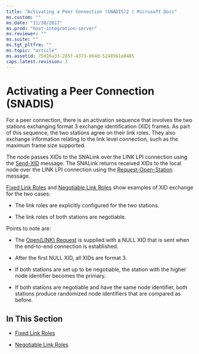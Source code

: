 ```yaml
---
title: "Activating a Peer Connection (SNADIS)2 | Microsoft Docs"
ms.custom: ""
ms.date: "11/30/2017"
ms.prod: "host-integration-server"
ms.reviewer: ""
ms.suite: ""
ms.tgt_pltfrm: ""
ms.topic: "article"
ms.assetid: 75d16a33-285f-4373-b64d-5248561a0485
caps.latest.revision: 3
---
```

# Activating a Peer Connection (SNADIS)
For a peer connection, there is an activation sequence that involves the two stations exchanging format 3 exchange identification (XID) frames. As part of this sequence, the two stations agree on their link roles. They also exchange information relating to the link level connection, such as the maximum frame size supported.  
  
 The node passes XIDs to the SNALink over the LINK LPI connection using the [Send-XID](../core/send-xid2.md) message. The SNALink returns received XIDs to the local node over the LINK LPI connection using the [Request-Open-Station](../core/request-open-station1.md) message.  
  
 [Fixed Link Roles](../core/fixed-link-roles1.md) and [Negotiable Link Roles](../core/negotiable-link-roles2.md) show examples of XID exchange for the two cases:  
  
-   The link roles are explicitly configured for the two stations.  
  
-   The link roles of both stations are negotiable.  
  
 Points to note are:  
  
-   The [Open(LINK) Request](../core/open-link-request2.md) is supplied with a NULL XID that is sent when the end-to-end connection is established.  
  
-   After the first NULL XID, all XIDs are format 3.  
  
-   If both stations are set up to be negotiable, the station with the higher node identifier becomes the primary.  
  
-   If both stations are negotiable and have the same node identifier, both stations produce randomized node identifiers that are compared as before.  
  
## In This Section  
  
-   [Fixed Link Roles](../core/fixed-link-roles1.md)  
  
-   [Negotiable Link Roles](../core/negotiable-link-roles2.md)